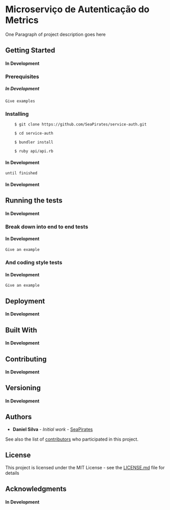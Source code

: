# Microserviço de Autenticação do Metrics

One Paragraph of project description goes here

## Getting Started

#### In Development

### Prerequisites

##### In Development

```
Give examples
```

### Installing

```shell
	$ git clone https://github.com/SeaPirates/service-auth.git
	
	$ cd service-auth
	
	$ bundler install
	
	$ ruby api/api.rb
```

#### In Development

```
until finished
```

#### In Development

## Running the tests

#### In Development

### Break down into end to end tests

#### In Development

```
Give an example
```

### And coding style tests

#### In Development

```
Give an example
```

## Deployment

#### In Development

## Built With

#### In Development

## Contributing

#### In Development

## Versioning

#### In Development

## Authors

* **Daniel Silva** - *Initial work* - [SeaPirates](https://github.com/SeaPirates)

See also the list of [contributors](https://github.com/Silva01/service-auth/graphs/contributors) who participated in this project.

## License

This project is licensed under the MIT License - see the [LICENSE.md](LICENSE.md) file for details

## Acknowledgments

#### In Development
